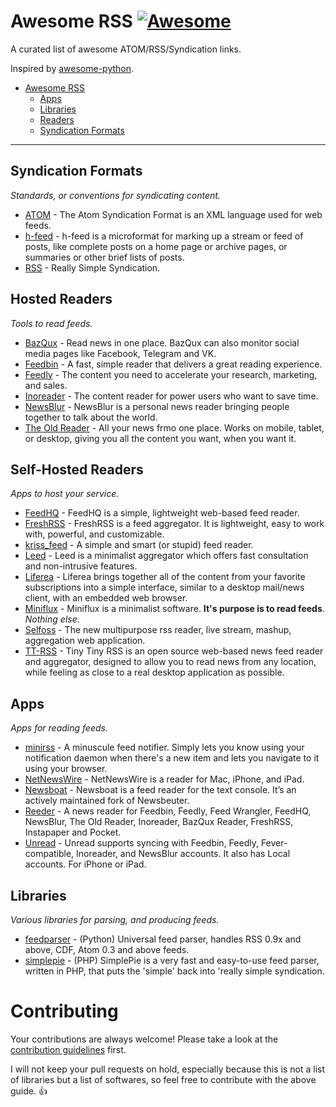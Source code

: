 # Awesome RSS [![Awesome](https://cdn.rawgit.com/sindresorhus/awesome/d7305f38d29fed78fa85652e3a63e154dd8e8829/media/badge.svg)](https://github.com/sindresorhus/awesome)

A curated list of awesome ATOM/RSS/Syndication links.

Inspired by [awesome-python](https://github.com/vinta/awesome-python).

- [Awesome RSS](#awesome-rss)
    - [Apps](#apps)
    - [Libraries](#libraries)
    - [Readers](#readers)
    - [Syndication Formats](#syndication-formats)

- - -

## Syndication Formats

*Standards, or conventions for syndicating content.*

* [ATOM](https://en.wikipedia.org/wiki/Atom_(standard)) - The Atom Syndication Format is an XML language used for web feeds.
* [h-feed](https://microformats.org/wiki/h-feed) - h-feed is a microformat for marking up a stream or feed of posts, like complete posts on a home page or archive pages, or summaries or other brief lists of posts.
* [RSS](https://en.wikipedia.org/wiki/RSS) - Really Simple Syndication.

## Hosted Readers

*Tools to read feeds.*

* [BazQux](https://bazqux.com/) - Read news in one place. BazQux can also monitor social media pages like Facebook, Telegram and VK.
* [Feedbin](https://feedbin.com/) - A fast, simple reader that delivers a great reading experience.
* [Feedly](https://feedly.com/) - The content you need to accelerate your research, marketing, and sales.
* [Inoreader](https://www.inoreader.com/) - The content reader for power users who want to save time.
* [NewsBlur](https://newsblur.com/) - NewsBlur is a personal news reader bringing people together to talk about the world.
* [The Old Reader](https://theoldreader.com/) - All your news frmo one place. Works on mobile, tablet, or desktop, giving you all the content you want, when you want it.

## Self-Hosted Readers

*Apps to host your service.*

* [FeedHQ](https://github.com/feedhq/feedhq) - FeedHQ is a simple, lightweight web-based feed reader.
* [FreshRSS](https://freshrss.org/) - FreshRSS is a feed aggregator. It is lightweight, easy to work with, powerful, and customizable.
* [kriss_feed](https://github.com/tontof/kriss_feed) - A simple and smart (or stupid) feed reader.
* [Leed](https://github.com/LeedRSS/Leed) - Leed is a minimalist aggregator which offers fast consultation and non-intrusive features.
* [Liferea](https://lzone.de/liferea/) - Liferea brings together all of the content from your favorite subscriptions into a simple interface, similar to a desktop mail/news client, with an embedded web browser.
* [Miniflux](https://miniflux.app/) - Miniflux is a minimalist software. **It's purpose is to read feeds**. _Nothing else_.
* [Selfoss](https://selfoss.aditu.de/) - The new multipurpose rss reader, live stream, mashup, aggregation web application.
* [TT-RSS](https://tt-rss.org/) - Tiny Tiny RSS is an open source web-based news feed reader and aggregator, designed to allow you to read news from any location, while feeling as close to a real desktop application as possible.

## Apps

*Apps for reading feeds.*

* [minirss](https://github.com/132ikl/minirss) - A minuscule feed notifier. Simply lets you know using your notification daemon when there's a new item and lets you navigate to it using your browser.
* [NetNewsWire](https://netnewswire.com/) - NetNewsWire is a reader for Mac, iPhone, and iPad.
* [Newsboat](https://newsboat.org/) - Newsboat is a feed reader for the text console. It’s an actively maintained fork of Newsbeuter.
* [Reeder](https://reederapp.com/) - A news reader for Feedbin, Feedly, Feed Wrangler, FeedHQ, NewsBlur, The Old Reader, Inoreader, BazQux Reader, FreshRSS, Instapaper and Pocket.
* [Unread](https://www.goldenhillsoftware.com/unread/) - Unread supports syncing with Feedbin, Feedly, Fever-compatible, Inoreader, and NewsBlur accounts. It also has Local accounts. For iPhone or iPad.

## Libraries

*Various libraries for parsing, and producing feeds.*

* [feedparser](https://pypi.org/project/feedparser/) - (Python) Universal feed parser, handles RSS 0.9x and above, CDF, Atom 0.3 and above feeds.
* [simplepie](http://simplepie.org/) - (PHP) SimplePie is a very fast and easy-to-use feed parser, written in PHP, that puts the 'simple' back into 'really simple syndication.

# Contributing

Your contributions are always welcome! Please take a look at the [contribution guidelines](CONTRIBUTING.md) first.

I will not keep your pull requests on hold, especially because this is not a list of libraries but a list of softwares, so feel free to contribute with the above guide. :+1:
